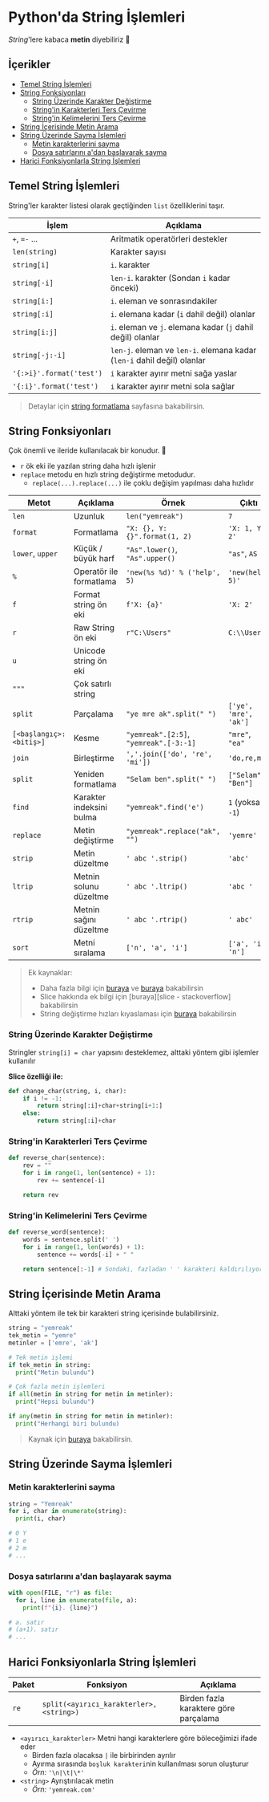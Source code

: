 # Python'da String İşlemleri <!-- omit in toc -->

_String_'lere kabaca **metin** diyebiliriz 🤔

## İçerikler <!-- omit in toc -->

- [Temel String İşlemleri](#Temel-String-%C4%B0%C5%9Flemleri)
- [String Fonksiyonları](#String-Fonksiyonlar%C4%B1)
  - [String Üzerinde Karakter Değiştirme](#String-%C3%9Czerinde-Karakter-De%C4%9Fi%C5%9Ftirme)
  - [String'in Karakterleri Ters Çevirme](#Stringin-Karakterleri-Ters-%C3%87evirme)
  - [String'in Kelimelerini Ters Çevirme](#Stringin-Kelimelerini-Ters-%C3%87evirme)
- [String İçerisinde Metin Arama](#String-%C4%B0%C3%A7erisinde-Metin-Arama)
- [String Üzerinde Sayma İşlemleri](#String-%C3%9Czerinde-Sayma-%C4%B0%C5%9Flemleri)
  - [Metin karakterlerini sayma](#Metin-karakterlerini-sayma)
  - [Dosya satırlarını a'dan başlayarak sayma](#Dosya-sat%C4%B1rlar%C4%B1n%C4%B1-adan-ba%C5%9Flayarak-sayma)
- [Harici Fonksiyonlarla String İşlemleri](#Harici-Fonksiyonlarla-String-%C4%B0%C5%9Flemleri)

## Temel String İşlemleri

String'ler karakter listesi olarak geçtiğinden `list` özelliklerini taşır.

| İşlem                    | Açıklama                                                                |
| ------------------------ | ----------------------------------------------------------------------- |
| `+`, `=-` ...            | Aritmatik operatörleri destekler                                        |
| `len(string)`            | Karakter sayısı                                                         |
| `string[i]`              | `i`. karakter                                                           |
| `string[-i]`             | `len-i`. karakter (Sondan `i` kadar önceki)                             |
| `string[i:]`             | `i`. eleman ve sonrasındakiler                                          |
| `string[:i]`             | `i`. elemana kadar (`i` dahil değil) olanlar                            |
| `string[i:j]`            | `i`. eleman ve `j`. elemana kadar (`j` dahil değil) olanlar             |
| `string[-j:-i]`          | `len-j`. eleman ve `len-i`. elemana kadar (`len-i` dahil değil) olanlar |
| `'{:>i}'.format('test')` | `i` karakter ayırır metni sağa yaslar                                   |
| `'{:i}'.format('test')`  | `i` karakter ayırır metni sola sağlar                                   |

> Detaylar için [string formatlama] sayfasına bakabilirsin.

## String Fonksiyonları

Çok önemli ve ileride kullanılacak bir konudur. 🌟

- `r` ök eki ile yazılan string daha hızlı işlenir
- `replace` metodu en hızlı string değiştirme metodudur.
  - `replace(...).replace(...)` ile çoklu değişim yapılması daha hızlıdır

<!-- TODO linkleri ekle -->

| Metot                   | Açıklama                 | Örnek                                  | Çıktı                 |
| ----------------------- | ------------------------ | -------------------------------------- | --------------------- |
| `len`                   | Uzunluk                  | `len("yemreak")`                       | `7`                   |
| `format`                | Formatlama               | `"X: {}, Y: {}".format(1, 2)`          | `'X: 1, Y: 2'`        |
| `lower`, `upper`        | Küçük / büyük harf       | `"As".lower()`, `"As".upper()`         | `"as"`, `AS`          |
| `%`                     | Operatör ile formatlama  | `'new(%s %d)' % ('help', 5)`           | `'new(help 5)'`       |
| `f`                     | Format string ön eki     | `f'X: {a}'`                            | `'X: 2'`              |
| `r`                     | Raw String ön eki        | `r"C:\Users"`                          | `C:\\Users`           |
| `u`                     | Unicode string ön eki    |                                        |                       |
| `"""`                   | Çok satırlı string       |                                        |                       |
| `split`                 | Parçalama                | `"ye mre ak".split(" ")`               | `['ye', 'mre', 'ak']` |
| `[<başlangıç>:<bitiş>]` | Kesme                    | `"yemreak".[2:5]`, `"yemreak".[-3:-1]` | `"mre"`, `"ea"`       |
| `join`                  | Birleştirme              | `','.join(['do', 're', 'mi'])`         | `'do,re,mi'`          |
| `split`                 | Yeniden formatlama       | `"Selam ben".split(" ")`               | `["Selam", "Ben"]`    |
| `find`                  | Karakter indeksini bulma | `"yemreak".find('e')`                  | `1` (yoksa `-1`)      |
| `replace`               | Metin değiştirme         | `"yemreak".replace("ak", "")`          | `'yemre'`             |
| `strip`                 | Metin düzeltme           | `' abc '.strip()`                      | `'abc'`               |
| `ltrip`                 | Metnin solunu düzeltme   | `' abc '.ltrip()`                      | `'abc '`              |
| `rtrip`                 | Metnin sağını düzeltme   | `' abc '.rtrip()`                      | `' abc'`              |
| `sort`                  | Metni sıralama           | `['n', 'a', 'i']`                      | `['a', 'i', 'n']`     |

> Ek kaynaklar:
>
> - Daha fazla bilgi için [buraya](https://www.programiz.com/python-programming/methods/string) ve [buraya](https://stackoverflow.com/questions/10660435/pythonic-way-to-create-a-long-multi-line-string) bakabilirsin
> - Slice hakkında ek bilgi için [buraya][slice - stackoverflow] bakabilirsin
> - String değiştirme hızları kıyaslaması için [buraya][string değiştirme hızları] bakabilirsin

### String Üzerinde Karakter Değiştirme

Stringler `string[i] = char` yapısını desteklemez, alttaki yöntem gibi işlemler kullanılır

**Slice özelliği ile:**

```python
def change_char(string, i, char):
    if i != -1:
        return string[:i]+char+string[i+1:]
    else:
        return string[:i]+char
```

### String'in Karakterleri Ters Çevirme

```python
def reverse_char(sentence):
    rev = ""
    for i in range(1, len(sentence) + 1):
        rev += sentence[-i]

    return rev
```

### String'in Kelimelerini Ters Çevirme

```python
def reverse_word(sentence):
    words = sentence.split(' ')
    for i in range(1, len(words) + 1):
        sentence += words[-i] + " "

    return sentence[:-1] # Sondaki, fazladan ' ' karakteri kaldırılıyor
```

## String İçerisinde Metin Arama

Alttaki yöntem ile tek bir karakteri string içerisinde bulabilirsiniz.

```python
string = "yemreak"
tek_metin = "yemre"
metinler = ['emre', 'ak']

# Tek metin işlemi
if tek_metin in string:
  print("Metin bulundu")

# Çok fazla metin işlemleri
if all(metin in string for metin in metinler):
  print("Hepsi bulundu")

if any(metin in string for metin in metinler):
  print("Herhangi biri bulundu)
```

> Kaynak için [buraya][string içerisinde çoklu metin arama] bakabilirsin.

## String Üzerinde Sayma İşlemleri

### Metin karakterlerini sayma

```python
string = "Yemreak"
for i, char in enumerate(string):
  print(i, char)

# 0 Y
# 1 e
# 2 m
# ...
```

### Dosya satırlarını a'dan başlayarak sayma

```python
with open(FILE, "r") as file:
  for i, line in enumerate(file, a):
    print(f"{i}. {line}")

# a. satır
# (a+1). satır
# ...
```

## Harici Fonksiyonlarla String İşlemleri

| Paket | Fonksiyon                                | Açıklama                              |
| ----- | ---------------------------------------- | ------------------------------------- |
| `re`  | `split(<ayırıcı_karakterler>, <string>)` | Birden fazla karaktere göre parçalama |

- `<ayırıcı_karakterler>` Metni hangi karakterlere göre böleceğimizi ifade eder
  - Birden fazla olacaksa `|` ile birbirinden ayrılır
  - Ayırma sırasında `boşluk karakteri`nin kullanılması sorun oluşturur
  - _Örn:_ `'\n|\t|\*'`
- `<string>` Ayrıştırılacak metin
  - _Örn:_ `'yemreak.com'`

[string değiştirme hızları]: https://stackoverflow.com/a/27086669/9770490
[string içerisinde çoklu metin arama]: https://stackoverflow.com/a/3389611/9770490
[string formatlama]: https://pyformat.info/

